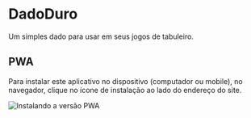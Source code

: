 
# DadoDuro

Um simples dado para usar em seus jogos de tabuleiro.

## PWA
Para instalar este aplicativo no dispositivo (computador ou mobile), no navegador, clique no ícone de instalação ao lado do endereço do site.

![Instalando a versão PWA](https://luferat.github.io/DadoDuro/screenshot.png)